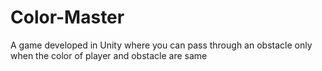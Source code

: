 # Color-Master
A game developed in Unity where you can pass through an obstacle only when the color of player and obstacle are same
